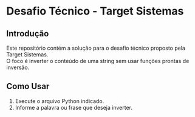 # Desafio Técnico - Target Sistemas

## Introdução
Este repositório contém a solução para o desafio técnico proposto pela Target Sistemas.  
O foco é inverter o conteúdo de uma string sem usar funções prontas de inversão.

## Como Usar
1. Execute o arquivo Python indicado.  
2. Informe a palavra ou frase que deseja inverter.  
